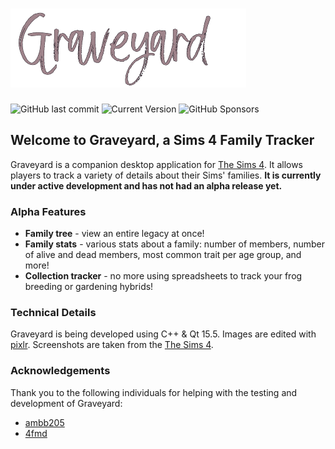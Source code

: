 # ![Welcome To Graveyard](images/graveyard_text2.png)

![GitHub last commit](https://img.shields.io/github/last-commit/katehaledev/graveyard) ![Current Version](https://img.shields.io/badge/version-pre--alpha-lightgrey) ![GitHub Sponsors](https://img.shields.io/github/sponsors/katehaledev)
## Welcome to Graveyard, a Sims 4 Family Tracker 

Graveyard is a companion desktop application for [The Sims 4](https://www.ea.com/games/the-sims). It allows players to track a variety of details about their Sims' families. **It is currently under active development and has not had an alpha release yet.**

### Alpha Features

- **Family tree** - view an entire legacy at once!
- **Family stats** - various stats about a family: number of members, number of alive and dead members, most common trait per age group, and more!
- **Collection tracker** - no more using spreadsheets to track your frog breeding or gardening hybrids!


### Technical Details

Graveyard is being developed using C++ & Qt 15.5.
Images are edited with [pixlr](https://pixlr.com).
Screenshots are taken from the [The Sims 4](https://www.ea.com/games/the-sims).

### Acknowledgements
Thank you to the following individuals for helping with the testing and development of Graveyard:

- [ambb205](https://github.com/ambb205)
- [4fmd](https://github.com/4fmd)
